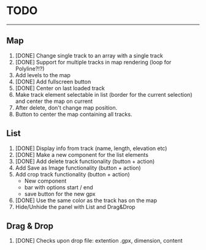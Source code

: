 # TODO

***

## Map
1. [DONE] Change single track to an array with a single track
2. [DONE] Support for multiple tracks in map rendering (loop for Polyline?!?)
3. Add levels to the map
4. [DONE] Add fullscreen button
5. [DONE] Center on last loaded track
6. Make track element selectable in list (border for the current selection) and center the map on current
7. After delete, don't change map position.
8. Button to center the map containing all tracks.

## List
1. [DONE] Display info from track (name, length, elevation etc)
2. [DONE] Make a new component for the list elements
3. [DONE] Add delete track functionality (button + action)
4. Add Save as Image functionality (button + action)
5. Add crop track functionality (button + action)
    * New component
    + bar with options start / end 
    + save button for the new gpx
6. [DONE] Use the same color as the track has on the map
7. Hide/Unhide the panel with List and Drag&Drop

## Drag & Drop
1. [DONE] Checks upon drop file: extention .gpx, dimension, content